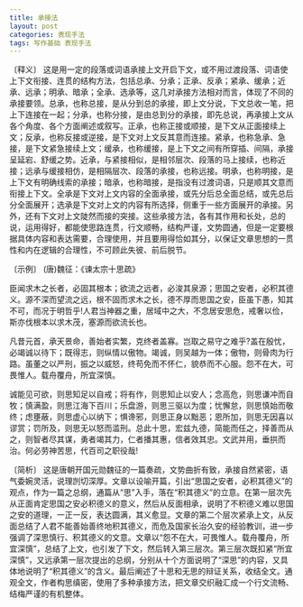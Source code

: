 ```yaml
---
title: 承接法
layout: post
categories: 表现手法
tags: 写作基础 表现手法
---
```


〔释义〕 这是用一定的段落或词语承接上文开启下文，或不用过渡段落、词语使上下文衔接、连贯的结构方法，包括总承、分承；正承、反承；紧承、缓承；近承、远承；明承、暗承；全承、选承等，这几对承接方法相对而言，体现了不同的承接要领。总承，也称总接，是从分到总的承接，即上文分说，下文总收一笔，把上下连接在一起；分承，也称分接，是由总到分的承接，即先总说，再承接上文从各个角度、各个方面阐述或叙写。正承，也称正接或顺接，是下文从正面接续上文；反承，也称反接或逆接，是下文对上文反其意而连接。紧承，也称急承、急接，是下文紧急接续上文；缓承，也称缓接，是上下文之间有所穿插、间隔，承接呈延宕、舒缓之势。近承，与紧接相似，是相邻层次、段落的马上接续，也称近接；远承与缓接相仿，是相隔层次、段落的承接，也称远接。明承，也称明接，是上下文有明确线索的承接；暗承，也称暗接，是指没有过渡词语，只是顺其文意而衔接上下文。全承是下文对上文内容的全面承接，或先分后总全面总结，或先总后分全面展开；选承是下文对上文的内容有所选择，侧重于一些方面展开的承接。另外，还有下文对上文陡然而接的突接。这些承接方法，各有其作用和长处，总的说，运用得好，都能使思路连贯，行文顺畅，结构严谨，文势圆通，但是一定要根据具体内容和表达需要，合理使用，并且要用得恰如其分，以保证文章思想的一贯性和内在逻辑的合理性，不可顾此失彼、前后脱节。

〔示例〕 (唐)魏征：《谏太宗十思疏》

臣闻求木之长者，必固其根本；欲流之远者，必浚其泉源；思国之安者，必积其德义。源不深而望流之远，根不固而求木之长，德不厚而思国之安，臣虽下愚，知其不可，而况于明哲乎!人君当神器之重，居域中之大，不念居安思危，戒奢以俭，斯亦伐根本以求木茂，塞源而欲流长也。

凡昔元首，承天景命，善始者实繁，克终者盖寡。岂取之易守之难乎?盖在殷忧，必竭诚以待下；既得志，则纵情以傲物。竭诚，则吴越为一体；傲物，则骨肉为行路。虽董之以严刑，振之以威怒，终苟免而不怀仁，貌恭而不心服。怨不在大，可畏惟人。载舟覆舟，所宜深慎。

诚能见可欲，则思知足以自戒；将有作，则思知止以安人；念高危，则思谦冲而自牧；慎满盈，则思江海下百川；乐盘游，则思三驱以为度；忧懈怠，则思慎始而敬终；虑壅蔽，则思虚心以纳下；惧谗邪，则思正身以黜恶；恩所加，则思无因喜以谬赏；罚所及，则思无以怒而滥刑。总此十思，宏兹九德，简能而任之，择善而从之，则智者尽其谋，勇者竭其力，仁者播其惠，信者效其忠。文武并用，垂拱而治。何必劳神苦思，代百司之职役哉!

〔简析〕 这是唐朝开国元勋魏征的一篇奏疏，文势曲折有致，承接自然紧密，语气委婉灵活，说理剀切深厚。文章以设喻开篇，引出“思国之安者，必积其德义”的观点，作为一篇之总纲，通篇从“思”入手，落在“积其德义”的立意。在第一层次先从正面肯定思国之安必积德义的意义，然后从反面相承，说明了不积德义难以思国之安的道理，一正一反，表达圆满，其义愈显。文章的第二个层次紧承上文，从反面总结了人君不能善始善终地积其德义，而危及国家长治久安的经验教训，进一步强调了深思慎行、积其德义的文意。文章以“怨不在大，可畏惟人。载舟覆舟，所宜深慎”，总结了上文，也引发了下文，然后转入第三层次。第三层次既扣紧“所宜深慎”，又远承第一层次提出的总纲，分别从十个方面说明了“深思”的内容，又具体地说明了“积其德义”的含义。最后阐述了十思和无思的辩证关系，收结全文。通观全文，作者构思缜密，使用了多种承接方法，把文章交织融汇成一个行文流畅、结梅严谨的有机整体。 